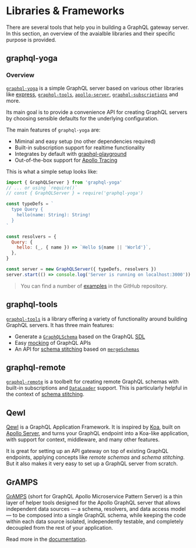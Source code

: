 # Libraries & Frameworks

There are several tools that help you in building a GraphQL gateway server. In this section, an overview of the avaialble libraries and their specific purpose is provided.

## graphql-yoga

### Overview

[`graphql-yoga`](https://github.com/graphcool/graphql-yoga/) is a simple GraphQL server based on various other libraries like [express](https://github.com/expressjs/express), [`graphql-tools`](https://github.com/apollographql/graphql-tools), [`apollo-server`](https://github.com/apollographql/apollo-server), [`graphql-subscriptions`](https://github.com/apollographql/graphql-subscriptions) and more.

Its main goal is to provide a convenience API for creating GraphQL servers by choosing sensible defaults for the underlying configuration.

The main features of `graphql-yoga` are:

- Miminal and easy setup (no other dependencies required)
- Built-in subscription support for realtime functionality
- Integrates by default with [graphql-playground](https://github.com/graphcool/graphql-playground)
- Out-of-the-box support for [Apollo Tracing](https://github.com/apollographql/apollo-tracing)

This is what a simple setup looks like:

```js
import { GraphQLServer } from 'graphql-yoga'
// ... or using `require()`
// const { GraphQLServer } = require('graphql-yoga')

const typeDefs = `
  type Query {
    hello(name: String): String!
  }
`

const resolvers = {
  Query: {
    hello: (_, { name }) => `Hello ${name || 'World'}`,
  },
}

const server = new GraphQLServer({ typeDefs, resolvers })
server.start(() => console.log('Server is running on localhost:3000'))
```

> You can find a number of [examples](https://github.com/graphcool/graphql-yoga/tree/master/examples) in the GitHub repository.

## graphql-tools

[`graphql-tools`](https://github.com/apollographql/graphql-tools) is a library offering a variety of functionality around building GraphQL servers. It has three main features:

- Generate a [`GraphQLSchema`](graphql.org/graphql-js/type/#graphqlschema) based on the GraphQL [SDL](https://blog.graph.cool/graphql-sdl-schema-definition-language-6755bcb9ce51)
- Easy [mocking](https://www.apollographql.com/docs/graphql-tools/mocking.html) of GraphQL APIs
- An API for [schema stitching](./schema-stitching.md) based on [`mergeSchemas`](https://www.apollographql.com/docs/graphql-tools/schema-stitching.html#mergeSchemas)

## graphql-remote

[`graphql-remote`](https://github.com/graphcool/graphql-remote) is a toolbelt for creating remote GraphQL schemas with built-in subscriptions and [`DataLoader`](./batching-dataloader.md#dataloader) support. This is particularly helpful in the context of [schema stitching](./schema-stitching.md).

## Qewl

[Qewl](https://github.com/qewl/qewl) is a GraphQL Application Framework. It is inspired by [Koa](http://koajs.com/), built on [Apollo Server](https://github.com/apollographql/apollo-server), and turns your GraphQL endpoint into a Koa-like application, with support for context, middleware, and many other features.

It is great for setting up an API gateway on top of existing GraphQL endpoints, applying concepts like _remote schemas_ and _schema stitching_. But it also makes it very easy to set up a GraphQL server from scratch.

## GrAMPS

[GrAMPS](https://gramps.js.org/) (short for GraphQL Apollo Microservice Pattern Server) is a thin layer of helper tools designed for the Apollo GraphQL server that allows independent data sources — a schema, resolvers, and data access model — to be composed into a single GraphQL schema, while keeping the code within each data source isolated, independently testable, and completely decoupled from the rest of your application.

Read more in the [documentation](https://gramps-graphql.github.io/gramps-express/).
